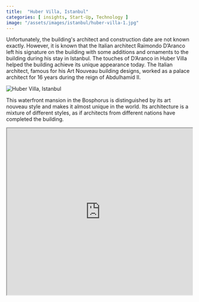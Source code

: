 ```yaml
---
title:  "Huber Villa, Istanbul"
categories: [ insights, Start-Up, Technology ]
image: "/assets/images/istanbul/huber-villa-1.jpg"
---
```

Unfortunately, the building's architect and construction date are not known exactly. However, it is known that the Italian architect Raimondo D’Aranco left his signature on the building with some additions and ornaments to the building during his stay in Istanbul. The touches of D’Aranco in Huber Villa helped the building achieve its unique appearance today. The Italian architect, famous for his Art Nouveau building designs, worked as a palace architect for 16 years during the reign of Abdulhamid II.

![Huber Villa, Istanbul]({{site.baseurl}}/assets/images/istanbul/huber-villa-2.jpg)

This waterfront mansion in the Bosphorus is distinguished by its art nouveau style and makes it almost unique in the world. Its architecture is a mixture of different styles, as if architects from different nations have completed the building.

<div style="position:relative;overflow:hidden;"><a href="https://yandex.com/maps/106125/sariyer/?utm_medium=mapframe&utm_source=maps" style="color:#eee;font-size:12px;position:absolute;top:0px;">Sariyer</a><a href="https://yandex.com/maps/106125/sariyer/search/Tarabya%20Mah./?l=stv%2Csta&ll=29.065153%2C41.131969&panorama%5Bdirection%5D=231.922421%2C23.718914&panorama%5Bfull%5D=true&panorama%5Bpoint%5D=29.062257%2C41.134280&panorama%5Bspan%5D=101.887477%2C64.029560&utm_medium=mapframe&utm_source=maps&z=17.88" style="color:#eee;font-size:12px;position:absolute;top:14px;">Tarabya Mah. — Yandex.Maps</a><iframe src="https://yandex.com/map-widget/v1/-/CCQfAKC~tC" width="100%" height="450" frameborder="1" allowfullscreen="true" style="position:relative;"></iframe></div>